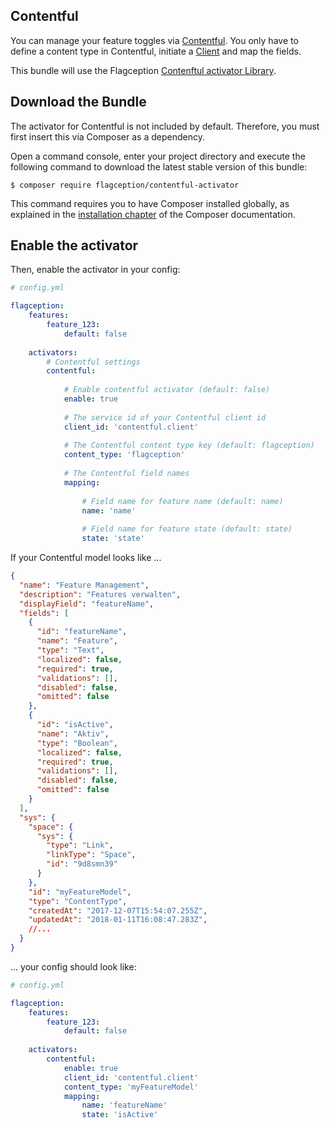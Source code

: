 Contentful
-------------------------
You can manage your feature toggles via [Contentful](https://www.contentful.com). You only have to define a content type in
Contentful, initiate a [Client](https://packagist.org/packages/contentful/contentful) and map the fields.

This bundle will use the Flagception [Contenftul activator Library](https://packagist.org/packages/flagception/contentful-activator).

Download the Bundle
---------------------------
The activator for Contentful is not included by default. Therefore, you must first insert this via Composer as a dependency.

Open a command console, enter your project directory and execute the
following command to download the latest stable version of this bundle:

```console
$ composer require flagception/contentful-activator
```

This command requires you to have Composer installed globally, as explained
in the [installation chapter](https://getcomposer.org/doc/00-intro.md)
of the Composer documentation.

Enable the activator
-------------------------

Then, enable the activator in your config:

```yml
# config.yml

flagception:
    features:      
        feature_123:
            default: false
   
    activators:
        # Contentful settings         
        contentful:
            
            # Enable contentful activator (default: false)
            enable: true
            
            # The service id of your Contentful client id
            client_id: 'contentful.client'                                          # Required
            
            # The Contentful content type key (default: flagception)
            content_type: 'flagception'
            
            # The Contentful field names
            mapping:
            
                # Field name for feature name (default: name)
                name: 'name'
                
                # Field name for feature state (default: state)
                state: 'state'
```

If your Contentful model looks like ...

```json
{
  "name": "Feature Management",
  "description": "Features verwalten",
  "displayField": "featureName",
  "fields": [
    {
      "id": "featureName",
      "name": "Feature",
      "type": "Text",
      "localized": false,
      "required": true,
      "validations": [],
      "disabled": false,
      "omitted": false
    },
    {
      "id": "isActive",
      "name": "Aktiv",
      "type": "Boolean",
      "localized": false,
      "required": true,
      "validations": [],
      "disabled": false,
      "omitted": false
    }
  ],
  "sys": {
    "space": {
      "sys": {
        "type": "Link",
        "linkType": "Space",
        "id": "9d8smn39"
      }
    },
    "id": "myFeatureModel",
    "type": "ContentType",
    "createdAt": "2017-12-07T15:54:07.255Z",
    "updatedAt": "2018-01-11T16:08:47.283Z",
    //...
  }
}
```

... your config should look like:

```yml
# config.yml

flagception:
    features:      
        feature_123:
            default: false
   
    activators:     
        contentful:
            enable: true
            client_id: 'contentful.client'
            content_type: 'myFeatureModel'
            mapping:
                name: 'featureName'
                state: 'isActive'
```
